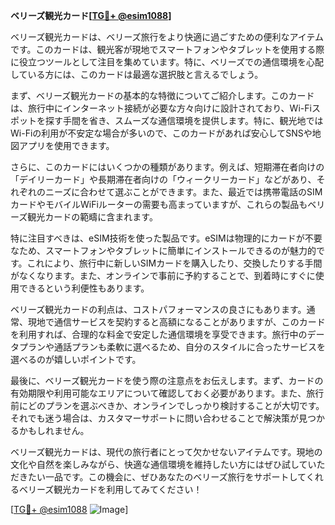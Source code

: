 **ベリーズ観光カード[[TG💪+ @esim1088](https://t.me/s/esim1088)]**

ベリーズ観光カードは、ベリーズ旅行をより快適に過ごすための便利なアイテムです。このカードは、観光客が現地でスマートフォンやタブレットを使用する際に役立つツールとして注目を集めています。特に、ベリーズでの通信環境を心配している方には、このカードは最適な選択肢と言えるでしょう。

まず、ベリーズ観光カードの基本的な特徴についてご紹介します。このカードは、旅行中にインターネット接続が必要な方々向けに設計されており、Wi-Fiスポットを探す手間を省き、スムーズな通信環境を提供します。特に、観光地ではWi-Fiの利用が不安定な場合が多いので、このカードがあれば安心してSNSや地図アプリを使用できます。

さらに、このカードにはいくつかの種類があります。例えば、短期滞在者向けの「デイリーカード」や長期滞在者向けの「ウィークリーカード」などがあり、それぞれのニーズに合わせて選ぶことができます。また、最近では携帯電話のSIMカードやモバイルWiFiルーターの需要も高まっていますが、これらの製品もベリーズ観光カードの範疇に含まれます。

特に注目すべきは、eSIM技術を使った製品です。eSIMは物理的にカードが不要なため、スマートフォンやタブレットに簡単にインストールできるのが魅力的です。これにより、旅行中に新しいSIMカードを購入したり、交換したりする手間がなくなります。また、オンラインで事前に予約することで、到着時にすぐに使用できるという利便性もあります。

ベリーズ観光カードの利点は、コストパフォーマンスの良さにもあります。通常、現地で通信サービスを契約すると高額になることがありますが、このカードを利用すれば、合理的な料金で安定した通信環境を享受できます。旅行中のデータプランや通話プランも柔軟に選べるため、自分のスタイルに合ったサービスを選べるのが嬉しいポイントです。

最後に、ベリーズ観光カードを使う際の注意点をお伝えします。まず、カードの有効期限や利用可能なエリアについて確認しておく必要があります。また、旅行前にどのプランを選ぶべきか、オンラインでしっかり検討することが大切です。それでも迷う場合は、カスタマーサポートに問い合わせることで解決策が見つかるかもしれません。

ベリーズ観光カードは、現代の旅行者にとって欠かせないアイテムです。現地の文化や自然を楽しみながら、快適な通信環境を維持したい方にはぜひ試していただきたい一品です。この機会に、ぜひあなたのベリーズ旅行をサポートしてくれるベリーズ観光カードを利用してみてください！

[[TG💪+ @esim1088](https://t.me/s/esim1088) ![Image](https://i.postimg.cc/Y0z9fWf4/image.png)]